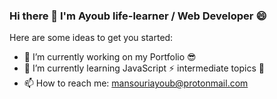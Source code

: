 ### Hi there 👋 I'm Ayoub life-learner / Web Developer 😄

Here are some ideas to get you started:

- 🔭 I’m currently working on my Portfolio 😎
- 🌱 I’m currently learning JavaScript ⚡ intermediate topics 🚀
- 📫 How to reach me: mansouriayoub@protonmail.com
